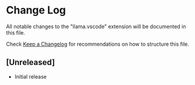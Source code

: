 # Change Log

All notable changes to the "llama.vscode" extension will be documented in this file.

Check [Keep a Changelog](http://keepachangelog.com/) for recommendations on how to structure this file.

## [Unreleased]

- Initial release